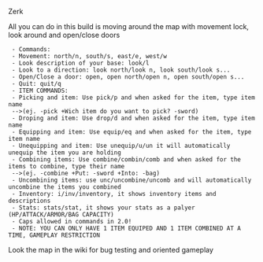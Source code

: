  
Zerk 
 
 All you can do in this build is moving around the map with movement lock, look around and open/close doors
 
	 - Commands:
	 - Movement: north/n, south/s, east/e, west/w
	 - Look description of your base: look/l
	 - Look to a direction: look north/look n, look south/look s... 
	 - Open/Close a door: open, open north/open n, open south/open s...
	 - Quit: quit/q
	 - ITEM COMMANDS:
	 - Picking and item: Use pick/p and when asked for the item, type item name 
	 -->(ej. -pick +Wich item do you want to pick? -sword)
	 - Droping and item: Use drop/d and when asked for the item, type item name
	 - Equipping and item: Use equip/eq and when asked for the item, type item name
	 - Unequipping and item: Use unequip/u/un it will automatically unequip the item you are holding
	 - Combining items: Use combine/combin/comb and when asked for the items to combine, type their name
	 -->(ej. -combine +Put: -sword +Into: -bag)
	 - Uncombining items: use unc/uncombine/uncomb and will automatically uncombine the items you combined
	 - Inventory: i/inv/inventory, it shows inventory items and descriptions
	 - Stats: stats/stat, it shows your stats as a palyer (HP/ATTACK/ARMOR/BAG CAPACITY)
	 - Caps allowed in commands in 2.0!
	 - NOTE: YOU CAN ONLY HAVE 1 ITEM EQUIPED AND 1 ITEM COMBINED AT A TIME, GAMEPLAY RESTRICTION
Look the map in the wiki for bug testing and oriented gameplay


